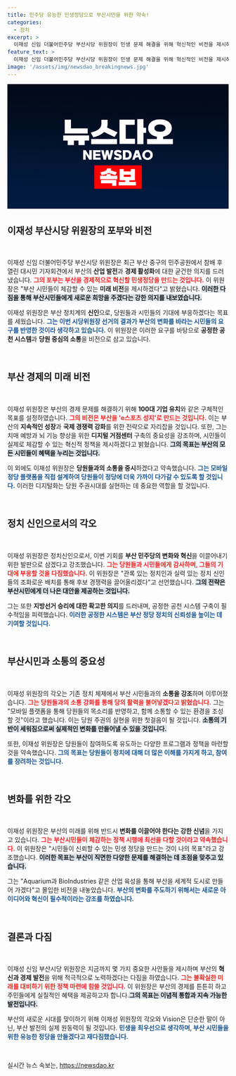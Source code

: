 ```yaml
---
title: 민주당 유능한 민생정당으로 부산시민을 위한 약속!
categories:
  - 정치
excerpt: >
  이재성 신임 더불어민주당 부산시당 위원장이 민생 문제 해결을 위해 혁신적인 비전을 제시하며 부산 경제의 도약을 약속했습니다. 그는 당원 소통과 공정한 공천 시스템을 통해 내년 지방선거 승리를 다짐했습니다.
feature_text: >
  이재성 신임 더불어민주당 부산시당 위원장이 민생 문제 해결을 위해 혁신적인 비전을 제시하며 부산 경제의 도약을 약속했습니다. 그는 당원 소통과 공정한 공천 시스템을 통해 내년 지방선거 승리를 다짐했습니다.
image: '/assets/img/newsdao_breakingnews.jpg'
---
```


<p><img src="/assets/img/newsdao_breakingnews.jpg" alt="koreaapp 속보" /></p>

<h2 data-ke-size="size26">이재성 부산시당 위원장의 포부와 비전</h2>

<p data-ke-size="size16">&nbsp;</p>

<p>이재성 신임 더불어민주당 부산시당 위원장은 최근 부산 중구의 민주공원에서 참배 후 열린 대시민 기자회견에서 부산의 <strong>산업 발전</strong>과 <strong>경제 활성화</strong>에 대한 굳건한 의지를 드러냈습니다. <b><span style="color: #ee2323;">그의 포부는 부산을 경제적으로 혁신할 민생정당을 만드는 것입니다.</span></b> 이 위원장은 "부산 시민들이 체감할 수 있는 <strong>미래 비전</strong>을 제시하겠다"고 밝혔습니다. <b><span style="background-color: #21538527;">이러한 다짐을 통해 부산시민들에게 새로운 희망을 주겠다는 강한 의지를 내보였습니다.</span></b> </p>

<p>이재성 위원장은 부산 정치계의 <strong>신인</strong>으로, 당원들과 시민들의 기대에 부응하겠다는 목표를 세웠습니다. <b><span style="color: #1a5490;">그는 이번 시당위원장 선거의 결과가 부산의 변화를 바라는 시민들의 요구를 반영한 것이라 생각하고 있습니다.</span></b> 이 위원장은 이러한 요구를 바탕으로 <strong>공정한 공천 시스템</strong>과 <strong>당원 중심의 소통</strong>을 비전으로 삼고 있습니다. </p>

<p data-ke-size="size16">&nbsp;</p>

<h2 data-ke-size="size26">부산 경제의 미래 비전</h2>

<p data-ke-size="size16">&nbsp;</p>

<p>이재성 위원장은 부산의 경제 문제를 해결하기 위해 <strong>100대 기업 유치</strong>와 같은 구체적인 목표를 설정하였습니다. <b><span style="color: #ee2323;">그의 비전은 부산을 'e스포츠 성지'로 만드는 것입니다.</span></b> 이는 부산의 <strong>지속적인 성장</strong>과 <strong>국제 경쟁력 강화</strong>를 위한 전략으로 자리잡을 것입니다. 또한, 그는 치매 예방과 뇌 기능 향상을 위한 <strong>디지털 거점센터</strong> 구축의 중요성을 강조하며, 시민들이 실제로 체감할 수 있는 혁신적 정책을 제시하겠다고 밝혔습니다. <b><span style="background-color: #21538527;">그의 목표는 부산의 모든 시민들이 혜택을 누리는 것입니다.</span></b> </p>

<p>이 외에도 이재성 위원장은 <strong>당원들과의 소통을 중시</strong>하겠다고 약속했습니다. <b><span style="color: #1a5490;">그는 모바일 정당 플랫폼을 직접 설계하여 당원들이 정당에 더욱 가까이 다가갈 수 있도록 할 것입니다.</span></b> 이러한 디지털화는 당원 주권시대를 실현하는 데 중요한 역할을 할 것입니다. </p>

<p data-ke-size="size16">&nbsp;</p>

<h2 data-ke-size="size26">정치 신인으로서의 각오</h2>

<p data-ke-size="size16">&nbsp;</p>

<p>이재성 위원장은 정치신인으로서, 이번 기회를 <strong>부산 민주당의 변화와 혁신</strong>을 이끌어내기 위한 발판으로 삼겠다고 강조했습니다. <b><span style="color: #ee2323;">그는 당원들과 시민들에게 감사하며, 그들의 기대에 부응할 것을 다짐했습니다.</span></b> 이 위원장은 "관록 있는 정치인과 실력 있는 정치 신인들의 조화로운 배치를 통해 후보 경쟁력을 끌어올리겠다"고 선언했습니다. <b><span style="background-color: #21538527;">그의 전략은 부산시민에게 더 나은 대안을 제공하는 것입니다.</span></b> </p>

<p>그는 또한 <strong>지방선거 승리에 대한 확고한 의지</strong>를 드러내며, 공정한 공천 시스템 구축이 필수적임을 피력했습니다. <b><span style="color: #1a5490;">이러한 공정한 시스템은 부산 정당 정치의 신뢰성을 높이는 데 기여할 것입니다.</span></b> </p>

<p data-ke-size="size16">&nbsp;</p>

<h2 data-ke-size="size26">부산시민과 소통의 중요성</h2>

<p data-ke-size="size16">&nbsp;</p>

<p>이재성 위원장의 각오는 기존 정치 체제에서 부산 시민들과의 <strong>소통을 강조</strong>하며 이루어졌습니다. <b><span style="color: #ee2323;">그는 당원들과의 소통 강화를 통해 당의 활력을 불어넣겠다고 밝혔습니다.</span></b> 그는 "모바일 플랫폼을 통해 당원들의 목소리를 반영하고, 함께 소통할 수 있는 환경을 조성할 것"이라고 했습니다. 이는 당원 주권의 실현을 위한 첫걸음이 될 것입니다. <b><span style="background-color: #21538527;">소통의 기반이 세워짐으로써 실제적인 변화를 만들어낼 수 있을 것입니다.</span></b> </p>

<p>또한, 이재성 위원장은 당원들이 참여하도록 유도하는 다양한 프로그램과 정책을 마련할 것을 약속했습니다. <b><span style="color: #1a5490;">그의 목표는 당원들이 정치에 대해 더 많은 이해를 가지게 하고, 참여를 장려하는 것입니다.</span></b> </p>

<p data-ke-size="size16">&nbsp;</p>

<h2 data-ke-size="size26">변화를 위한 각오</h2>

<p data-ke-size="size16">&nbsp;</p>

<p>이재성 위원장은 부산의 미래를 위해 반드시 <strong>변화를 이끌어야 한다는 강한 신념</strong>을 가지고 있습니다. <b><span style="color: #ee2323;">그는 부산시민들이 체감하는 정책 시행에 최선을 다할 것이라고 약속했습니다.</span></b> 이 위원장은 "시민들이 신뢰할 수 있는 민생 정당을 만드는 것이 나의 목표"라고 강조했습니다. <b><span style="background-color: #21538527;">이러한 목표는 부산이 직면한 다양한 문제를 해결하는 데 초점을 맞추고 있습니다.</span></b> </p>

<p>그는 "Aquarium과 BioIndustries 같은 산업 육성을 통해 부산을 세계적 도시로 만들어 가겠다"고 몰입한 비전을 내놓았습니다. <b><span style="color: #1a5490;">부산의 변화를 주도하기 위해서는 새로운 아이디어와 혁신이 필수적이라는 강조를 하였습니다.</span></b> </p>

<p data-ke-size="size16">&nbsp;</p>

<h2 data-ke-size="size26">결론과 다짐</h2>

<p data-ke-size="size16">&nbsp;</p>

<p>이재성 신임 부산시당 위원장은 지금까지 몇 가지 중요한 사안들을 제시하며 부산의 <strong>혁신과 경제 발전</strong>을 위해 적극적으로 노력하겠다는 다짐을 하였습니다. <b><span style="color: #ee2323;">그는 불확실한 미래를 대비하기 위한 정책 마련에 힘쓸 것입니다.</span></b> 이 위원장은 부산의 경제를 튼튼히 하고 주민들에게 실질적인 혜택을 제공하고자 합니다.<b><span style="background-color: #21538527;">그의 목표는 이념적 통합과 지속 가능한 발전입니다.</span></b> </p>

<p>부산의 새로운 시대를 맞이하기 위해 이재성 위원장의 각오와 Vision은 단순한 말이 아닌, 부산 발전의 실제 원동력이 될 것입니다. <b><span style="color: #1a5490;">민생을 최우선으로 생각하며, 부산 시민들을 위한 유능한 정당을 만들겠다고 재다짐했습니다.</span></b> </p>

<p data-ke-size="size16">&nbsp;</p>
실시간 뉴스 속보는, <a href="https://newsdao.kr" rel="dofollow">https://newsdao.kr</a>


